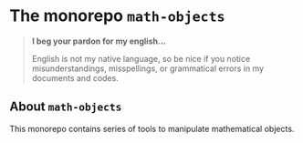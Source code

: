 The monorepo `math-objects`
===========================

> **I beg your pardon for my english...**
>
> English is not my native language, so be nice if you notice misunderstandings, misspellings, or grammatical errors in my documents and codes.


About `math-objects`
--------------------

This monorepo contains series of tools to manipulate mathematical objects.

<!-- :version-START: -->
<!-- :version-END: -->

<!-- :monorepo-content-START: -->
<!-- :monorepo-content-END: -->